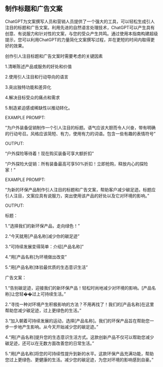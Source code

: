 ## 制作标题和广告文案

ChatGPT为文案撰写人员和营销人员提供了一个强大的工具，可以轻松生成引人注目的标题和广告文案。利用先进的自然语言处理技术，ChatGPT可以产生具有创意、有说服力和针对性的文案，与您的受众产生共鸣。通过使用本指南构建超级提示，您可以利用ChatGPT的力量简化文案撰写过程，并在更短的时间内取得更好的效果。

创作引人注目标题和广告文案时需要考虑的关键因素

1.清晰陈述产品或服务的好处和价值

2.使用引人注目和行动导向的语言

3.突出独特功能和差异化

4.解决目标受众的痛点和需求

5.制造紧迫感或稀缺性以推动转化。

EXAMPLE PROMPT:

“为户外装备促销制作一个引人注目的标题。语气应该大胆而令人兴奋，带有明确的行动号召。风格应该简短、有力，使用有力的词语。包含一些有趣的表情符号”

OUTPUT:

“户外探险等待着！现在购买装备可享大额折扣”

“户外探险大促销：所有装备最高可享50%折扣！立即抢购，释放内心的探险家！”

EXAMPLE PROMPT:

“为新的环保产品制作引人注目的标题和广告文案，帮助客户减少碳足迹。标题应引人注目，文案应具有说服力，突出使用该产品的好处以及它对环境的影响。”

OUTPUT:

标题：

1.“选择我们的新环保产品，走向绿色！”

2.“今天就用[产品名称]减少你的碳足迹”

3.“可持续发展变得简单：介绍[产品名称]”

4.“用[产品名称]为环境做出改变”

5.“用[产品名称]体验最优质的生态意识生活”

广告文案：

1.“告别碳足迹，迎接我们的新环保产品！轻松时尚地减少对环境的影响。[产品名称]让您轻��过上可持续生活。”

2.“寻找一种对环境产生积极影响的方法？不用再找了！我们的[产品名称]在这里帮助您减少碳足迹，过上更绿色的生活。”

3.“加入朝着可持续发展的运动，选择[产品名称]。我们的环保产品旨在帮助您一步一步地产生影响。从今天开始减少您的碳足迹。”

4.“用[产品名称]提升您的生态意识生活方式。这款创新产品不仅可以帮助您减少碳足迹，还可以在无数方面改善您的日常生活。”

5.“用[产品名称]将您的可持续性提升到新的水平。这款环保产品充满功能，帮助您过上更绿色、更健康的生活。减少您的碳足迹，为您对环境的影响感到自豪。”
